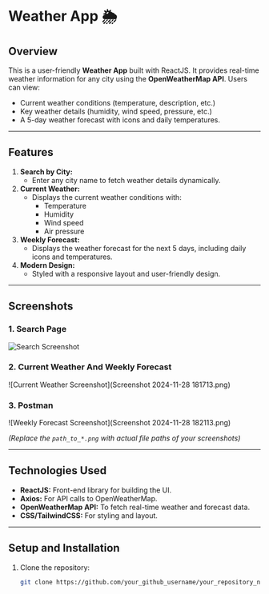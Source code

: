 # Weather App 🌦️

## Overview
This is a user-friendly **Weather App** built with ReactJS. It provides real-time weather information for any city using the **OpenWeatherMap API**. Users can view:
- Current weather conditions (temperature, description, etc.)
- Key weather details (humidity, wind speed, pressure, etc.)
- A 5-day weather forecast with icons and daily temperatures.

---

## Features
1. **Search by City:**
   - Enter any city name to fetch weather details dynamically.
2. **Current Weather:**
   - Displays the current weather conditions with:
     - Temperature
     - Humidity
     - Wind speed
     - Air pressure
3. **Weekly Forecast:**
   - Displays the weather forecast for the next 5 days, including daily icons and temperatures.
4. **Modern Design:**
   - Styled with a responsive layout and user-friendly design.

---

## Screenshots
### 1. **Search Page**
![Search Screenshot]()

### 2. **Current Weather And Weekly Forecast**
![Current Weather Screenshot](Screenshot 2024-11-28 181713.png)

### 3. **Postman**
![Weekly Forecast Screenshot](Screenshot 2024-11-28 182113.png)

*(Replace the `path_to_*.png` with actual file paths of your screenshots)*

---

## Technologies Used
- **ReactJS:** Front-end library for building the UI.
- **Axios:** For API calls to OpenWeatherMap.
- **OpenWeatherMap API:** To fetch real-time weather and forecast data.
- **CSS/TailwindCSS:** For styling and layout.

---

## Setup and Installation
1. Clone the repository:
   ```bash
   git clone https://github.com/your_github_username/your_repository_name.git
